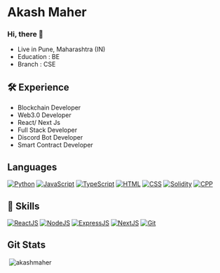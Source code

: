 
# Akash Maher

### Hi, there 👋
- Live in Pune, Maharashtra (IN)
- Education : BE
- Branch : CSE

## 🛠 __Experience__
- Blockchain Developer
- Web3.0 Developer
- React/ Next Js 
- Full Stack Developer
- Discord Bot Developer
- Smart Contract Developer

## __Languages__
[![Python](https://img.shields.io/badge/Python-FFD43B?style=for-the-badge&logo=python&logoColor=blue)](https://www.python.org/)
[![JavaScript](https://img.shields.io/badge/JavaScript-323330?style=for-the-badge&logo=javascript&logoColor=F7DF1E)](https://www.javascript.com/)
[![TypeScript](https://img.shields.io/badge/TypeScript-007ACC?style=for-the-badge&logo=typescript&logoColor=white)](https://www.typescriptlang.org/)
[![HTML](https://img.shields.io/badge/HTML5-E34F26?style=for-the-badge&logo=html5&logoColor=white)](https://developer.mozilla.org/en-US/docs/Learn/HTML)
[![CSS](https://img.shields.io/badge/CSS3-1572B6?style=for-the-badge&logo=css3&logoColor=white)](https://developer.mozilla.org/en-US/docs/Web/CSS)
[![Solidity](https://img.shields.io/badge/Solidity-e6e6e6?style=for-the-badge&logo=solidity&logoColor=black)](https://soliditylang.org/)
[![CPP](https://img.shields.io/badge/C%2B%2B-00599C?style=for-the-badge&logo=c%2B%2B&logoColor=white)](http://www.cplusplus.org/)
## 🔑 __Skills__
[![ReactJS](https://img.shields.io/badge/React-20232A?style=for-the-badge&logo=react&logoColor=61DAFB)](https://reactjs.org/)
[![NodeJS](https://img.shields.io/badge/Node.js-339933?style=for-the-badge&logo=nodedotjs&logoColor=white)](https://nodejs.org/)
[![ExpressJS](https://img.shields.io/badge/Express.js-ffffff?style=for-the-badge&logo=express&logoColor=black)](https://expressjs.org)
[![NextJS](https://img.shields.io/badge/next.js-000000?style=for-the-badge&logo=nextdotjs&logoColor=white)](https://nextjs.org/)
[![Git](https://img.shields.io/badge/GIT-E44C30?style=for-the-badge&logo=git&logoColor=white)](https://git-scm.com/)

## __Git Stats__
<p>&nbsp;<img align="center" src="https://github-readme-stats.vercel.app/api?username=akashmaher&show_icons=true&locale=en" alt="akashmaher" /></p>
